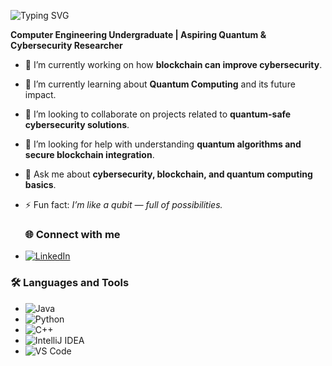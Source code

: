 
![Typing SVG](https://readme-typing-svg.herokuapp.com?font=Fira+Code&size=24&duration=4000&pause=1000&color=8A2BE2&center=true&vCenter=true&width=600&lines=Hi+there+👋+I'm+Varnaja+Uthayaraj;Computer+Engineering+%26+Student)



**Computer Engineering Undergraduate | Aspiring Quantum & Cybersecurity Researcher**


- 🔭 I’m currently working on how **blockchain can improve cybersecurity**.
- 🌱 I’m currently learning about **Quantum Computing** and its future impact.
- 👯 I’m looking to collaborate on projects related to **quantum-safe cybersecurity solutions**.
- 🤔 I’m looking for help with understanding **quantum algorithms and secure blockchain integration**.
- 💬 Ask me about **cybersecurity, blockchain, and quantum computing basics**.
- ⚡ Fun fact: *I’m like a qubit — full of possibilities.*

  ### 🌐 Connect with me
 - [![LinkedIn](https://img.shields.io/badge/LinkedIn-blue?logo=linkedin)](www.linkedin.com/in/varnaja01)
  
 ### 🛠 Languages and Tools
 - ![Java](https://img.shields.io/badge/Java-red?logo=java&logoColor=white)
 - ![Python](https://img.shields.io/badge/Python-yellow?logo=python&logoColor=blue)
 - ![C++](https://img.shields.io/badge/C++-blue?logo=c%2B%2B&logoColor=white)
 - ![IntelliJ IDEA](https://img.shields.io/badge/IntelliJ%20IDEA-blue?logo=intellij-idea&logoColor=white)
 - ![VS Code](https://img.shields.io/badge/VS%20Code-blue?logo=visual-studio-code&logoColor=white)
